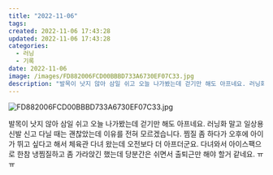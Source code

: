```yaml
---
title: "2022-11-06"
tags:
created: 2022-11-06 17:43:28
updated: 2022-11-06 17:43:28
categories:
  - 러닝
  - 기록
date: 2022-11-06
image: /images/FD882006FCD00BBBD733A6730EF07C33.jpg
description: "발목이 낫지 않아 삼일 쉬고 오늘 나가봤는데 걷기만 해도 아프네요. 러닝화 말고 일상용 신발 신고 다닐 때는 괜찮았는데 이유를 전혀 모르겠습니다. 찜질 좀 하다가 오후에 아이가 뛰고 싶다고 해서 체육관 다녀 왔는데 오전보다 더 아프더군요. 다녀와서 아이스팩으로 한참 냉찜질하고 좀 가라앉"
---
```


![FD882006FCD00BBBD733A6730EF07C33.jpg](/images/FD882006FCD00BBBD733A6730EF07C33.jpg)
 
 

발목이 낫지 않아 삼일 쉬고 오늘 나가봤는데 걷기만 해도 아프네요. 러닝화 말고 일상용 신발 신고 다닐 때는 괜찮았는데 이유를 전혀 모르겠습니다. 
찜질 좀 하다가 오후에 아이가 뛰고 싶다고 해서 체육관 다녀 왔는데 오전보다 더 아프더군요. 다녀와서 아이스팩으로 한참 냉찜질하고 좀 가라앉긴 했는데 당분간은 쉬면서 출퇴근만 해야 할거 같네요. ㅠㅠ
